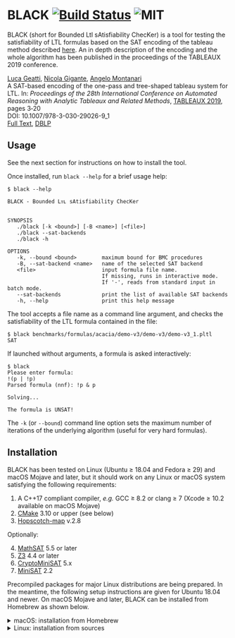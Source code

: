# BLACK [![Build Status](https://api.cirrus-ci.com/github/black-sat/black.svg)](https://cirrus-ci.com/github/black-sat/black)  ![MIT](https://img.shields.io/badge/license-MIT-brightgreen)

BLACK (short for Bounded Ltl sAtisfiability ChecKer) is a tool for testing the
satisfiability of LTL formulas based on the SAT encoding of the tableau method
described [here][Reynolds]. An in depth description of the encoding and the
whole algorithm has been published in the proceedings of the TABLEAUX 2019 
conference.

[Luca Geatti][Geatti], [Nicola Gigante][Gigante], [Angelo Montanari][Montanari]  
A SAT-based encoding of the one-pass and tree-shaped tableau system for LTL. 
In: *Proceedings of the 28th International Conference on Automated Reasoning with 
Analytic Tableaux and Related Methods*, [TABLEAUX 2019][Tableaux], pages 3‑20  
DOI: 10.1007/978-3-030-29026-9_1  
[Full Text][Paper], [DBLP][DBLP]

## Usage

See the next section for instructions on how to install the tool.

Once installed, run `black --help` for a brief usage help:
```
$ black --help

BLACK - Bounded Lᴛʟ sAtisfiability ChecKer


SYNOPSIS
   ./black [-k <bound>] [-B <name>] [<file>]
   ./black --sat-backends
   ./black -h

OPTIONS
   -k, --bound <bound>        maximum bound for BMC procedures
   -B, --sat-backend <name>   name of the selected SAT backend
   <file>                     input formula file name.
                              If missing, runs in interactive mode.
                              If '-', reads from standard input in batch mode.
   --sat-backends             print the list of available SAT backends
   -h, --help                 print this help message
```

The tool accepts a file name as a command line argument, and checks the 
satisfiability of the LTL formula contained in the file:

```
$ black benchmarks/formulas/acacia/demo-v3/demo-v3/demo-v3_1.pltl 
SAT
```

If launched without arguments, a formula is asked interactively:

```
$ black
Please enter formula: 
!(p | !p)
Parsed formula (nnf): !p & p

Solving...

The formula is UNSAT!
```

The `-k` (or `--bound`) command line option sets the maximum
number of iterations of the underlying algorithm (useful for very hard formulas).

## Installation

BLACK has been tested on Linux (Ubuntu ≥ 18.04 and Fedora ≥ 29) and macOS Mojave
and later, but it should work on any Linux or macOS system satisfying the
following requirements:
1. A C++17 compliant compiler, *e.g.* GCC ≥ 8.2 or clang ≥ 7
    (Xcode ≥ 10.2 available on macOS Mojave)
2. [CMake][CMake] 3.10 or upper (see below)
3. [Hopscotch-map][hopscotch] v.2.8

Optionally:

4. [MathSAT][MathSAT] 5.5 or later
5. [Z3][Z3] 4.4 or later
5. [CryptoMiniSAT][CMS] 5.x
6. [MiniSAT][MiniSAT] 2.2

Precompiled packages for major Linux distributions are being prepared. In the
meantime, the following setup instructions are given for Ubuntu 18.04 and newer.
On macOS Mojave and later, BLACK can be installed from Homebrew as shown below.

<details>
  <summary>macOS: installation from Homebrew</summary>
  
  Make sure to have installed the [Homebrew][Homebrew] package manager as
  explained on their website (very easy single-command installation). Then,
  install BLACK as follows:
  ```
  $ brew tap black-sat/black
  $ brew install black
  ```
</details>

<details>
<summary>Linux: installation from sources</summary>

### Installing dependencies

<details>
<summary>Ubuntu ≥ 20.04 (and other Debian-based distributions)</summary>
On Ubuntu ≥ 20.04, install the required packages with `apt` as follows:

```
$ sudo apt install build-essential gcc g++ cmake libtsl-hopscotch-map-dev git
```
</details>
<details>
<summary>Fedora ≥ 29 (and other RedHat-based distributions)</summary>

On Fedora ≥ 18.04, install the required packages with `yum` as follows:
```
$ sudo yum install gcc gcc-c++ make cmake gmp-devel zlib-devel git
```
and then, install from source the `hopscotch-map` library, which is not available
as a precompiled `.rpm` package:
```
$ git clone https://github.com/Tessil/hopscotch-map.git
$ cd hopscotch-map
$ git checkout v2.3.0
$ cmake .
$ make install
```
</details>


### Compilation
1. Clone the repository and `cd` into the source directory:
   ```
   $ git clone https://github.com/black-sat/black.git
   $ cd black
   ```
2. **optional** The default backend SAT solver is Glucose, which is built into
   BLACK's sources so does not need to be installed separately. The MiniSAT,
   CryptoMiniSAT, and Z3 backends will be automatically if their installation is
   found on the system. Moreover, you can download and enable MathSAT as follows
   ```
   $ ./download-mathsat5.sh
   ```
3. Create a `build` directory and `cd` into it:
   ```
   $ mkdir build && cd build
   ```
4. Run `cmake` inside the `build` directory.
   ```
   $ cmake ..
   ```
5. Build
   ```
   $ make
   ```
6. Run the tests if you want to make sure everything worked properly  
   ```
   $ make test
   ```
7. Install (usually requires administrator privileges)
   ```
   $ make install
   ```
</details>

[Reynolds]: https://arxiv.org/abs/1609.04102
[CMake]: https://cmake.org
[hopscotch]: https://github.com/Tessil/hopscotch-map
[CMS]: https://github.com/msoos/cryptominisat
[MiniSAT]: http://minisat.se/
[Z3]: https://github.com/Z3Prover/z3
[MathSAT]: http://mathsat.fbk.eu
[Homebrew]: https://brew.sh
[Geatti]: https://users.dimi.uniud.it/~luca.geatti
[Gigante]: https://users.dimi.uniud.it/~nicola.gigante
[Montanari]: https://users.dimi.uniud.it/~angelo.montanari
[Tableaux]: https://tableaux2019.org/
[Paper]: https://users.dimi.uniud.it/~nicola.gigante/papers/GeattiGM19.pdf
[DBLP]: https://dblp.org/rec/conf/tableaux/GeattiGM19.html